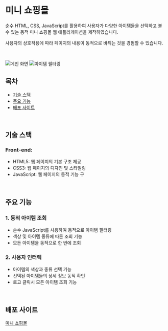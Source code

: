 # 미니 쇼핑몰
순수 HTML, CSS, JavaScript를 활용하여 사용자가 다양한 아이템들을 선택하고 볼 수 있는 동적 미니 쇼핑몰 웹 애플리케이션을 제작하였습니다. 

사용자의 상호작용에 따라 페이지의 내용이 동적으로 바뀌는 것을 경험할 수 있습니다.

<br>

![메인 화면](https://github.com/Stilllee/shoppingmall-minigame/assets/108785772/dac45232-cadd-4b55-9ca2-fda05bae0477)
![아이템 필터링](https://github.com/Stilllee/shoppingmall-minigame/assets/108785772/2610f19b-ba2f-45d3-81f9-db94472d70b0)

## 목차
- [기술 스택](#기술-스택)
- [주요 기능](#주요-기능)
- [배포 사이트](#배포-사이트)

<br>

## 기술 스택
### Front-end:
- HTML5: 웹 페이지의 기본 구조 제공
- CSS3: 웹 페이지의 디자인 및 스타일링
- JavaScript: 웹 페이지의 동적 기능 구

<br>

## 주요 기능
### 1. 동적 아이템 조회
- 순수 JavaScript를 사용하여 동적으로 아이템 필터링
- 색상 및 아이템 종류에 따른 조회 기능
- 모든 아이템을 동적으로 한 번에 조회

### 2. 사용자 인터렉
- 아이템의 색상과 종류 선택 기능
- 선택된 아이템들의 상세 정보 동적 확인
- 로고 클릭시 모든 아이템 조회 기능

<br>

## 배포 사이트

[미니 쇼핑몰](https://stilllee.github.io/shoppingmall-minigame/)
